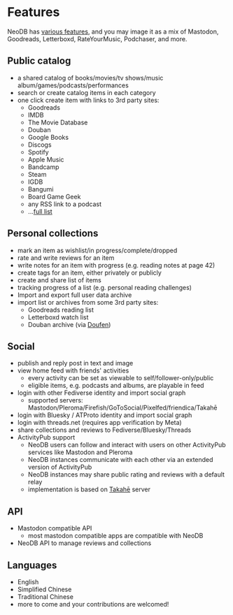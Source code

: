 # Features

NeoDB has [various features](features.md), and you may image it as a mix of Mastodon, Goodreads, Letterboxd, RateYourMusic, Podchaser, and more.

## Public catalog

  - a shared catalog of books/movies/tv shows/music album/games/podcasts/performances
  - search or create catalog items in each category
  - one click create item with links to 3rd party sites:
    - Goodreads
    - IMDB
    - The Movie Database
    - Douban
    - Google Books
    - Discogs
    - Spotify
    - Apple Music
    - Bandcamp
    - Steam
    - IGDB
    - Bangumi
    - Board Game Geek
    - any RSS link to a podcast
    - ...[full list](sites.md)


## Personal collections

  - mark an item as wishlist/in progress/complete/dropped
  - rate and write reviews for an item
  - write notes for an item with progress (e.g. reading notes at page 42)
  - create tags for an item, either privately or publicly
  - create and share list of items
  - tracking progress of a list (e.g. personal reading challenges)
  - Import and export full user data archive
  - import list or archives from some 3rd party sites:
    - Goodreads reading list
    - Letterboxd watch list
    - Douban archive (via [Doufen](https://doufen.org/))


## Social

  - publish and reply post in text and image
  - view home feed with friends' activities
    - every activity can be set as viewable to self/follower-only/public
    - eligible items, e.g. podcasts and albums, are playable in feed
  - login with other Fediverse identity and import social graph
    - supported servers: Mastodon/Pleroma/Firefish/GoToSocial/Pixelfed/friendica/Takahē
  - login with Bluesky / ATProto identity and import social graph
  - login with threads.net (requires app verification by Meta)
  - share collections and reviews to Fediverse/Bluesky/Threads
  - ActivityPub support
    - NeoDB users can follow and interact with users on other ActivityPub services like Mastodon and Pleroma
    - NeoDB instances communicate with each other via an extended version of ActivityPub
    - NeoDB instances may share public rating and reviews with a default relay
    - implementation is based on [Takahē](https://jointakahe.org/) server


## API
  - Mastodon compatible API
    - most mastodon compatible apps are compatible with NeoDB
  - NeoDB API to manage reviews and collections

## Languages

  - English
  - Simplified Chinese
  - Traditional Chinese
  - more to come and your contributions are welcomed!

